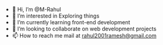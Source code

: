 - 👋 Hi, I’m @M-Rahul
- 👀 I’m interested in Exploring things
- 🌱 I’m currently learning front-end development
- 💞️ I’m looking to collaborate on web development projects
- 📫 How to reach me mail at rahul2001ramesh@gmail.com

<!---
M-Rahul1/M-Rahul1 is a ✨ special ✨ repository because its `README.md` (this file) appears on your GitHub profile.
You can click the Preview link to take a look at your changes.
--->
